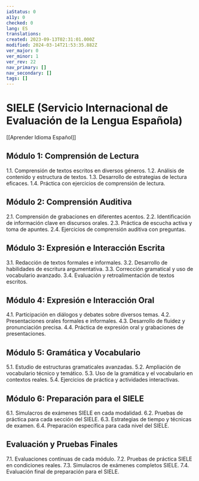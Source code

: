 ```yaml
---
iaStatus: 0
a11y: 0
checked: 0
lang: ES
translations: 
created: 2023-09-13T02:31:01.000Z
modified: 2024-03-14T21:53:35.882Z
ver_major: 0
ver_minor: 1
ver_rev: 22
nav_primary: []
nav_secondary: []
tags: []
---
```

# SIELE (Servicio Internacional de Evaluación de la Lengua Española)

[[Aprender Idioma Español]]

## Módulo 1: Comprensión de Lectura

1.1. Comprensión de textos escritos en diversos géneros.
1.2. Análisis de contenido y estructura de textos.
1.3. Desarrollo de estrategias de lectura eficaces.
1.4. Práctica con ejercicios de comprensión de lectura.

## Módulo 2: Comprensión Auditiva

2.1. Comprensión de grabaciones en diferentes acentos.
2.2. Identificación de información clave en discursos orales.
2.3. Práctica de escucha activa y toma de apuntes.
2.4. Ejercicios de comprensión auditiva con preguntas.

## Módulo 3: Expresión e Interacción Escrita

3.1. Redacción de textos formales e informales.
3.2. Desarrollo de habilidades de escritura argumentativa.
3.3. Corrección gramatical y uso de vocabulario avanzado.
3.4. Evaluación y retroalimentación de textos escritos.

## Módulo 4: Expresión e Interacción Oral

4.1. Participación en diálogos y debates sobre diversos temas.
4.2. Presentaciones orales formales e informales.
4.3. Desarrollo de fluidez y pronunciación precisa.
4.4. Práctica de expresión oral y grabaciones de presentaciones.

## Módulo 5: Gramática y Vocabulario

5.1. Estudio de estructuras gramaticales avanzadas.
5.2. Ampliación de vocabulario técnico y temático.
5.3. Uso de la gramática y el vocabulario en contextos reales.
5.4. Ejercicios de práctica y actividades interactivas.

## Módulo 6: Preparación para el SIELE

6.1. Simulacros de exámenes SIELE en cada modalidad.
6.2. Pruebas de práctica para cada sección del SIELE.
6.3. Estrategias de tiempo y técnicas de examen.
6.4. Preparación específica para cada nivel del SIELE.

## Evaluación y Pruebas Finales

7.1. Evaluaciones continuas de cada módulo.
7.2. Pruebas de práctica SIELE en condiciones reales.
7.3. Simulacros de exámenes completos SIELE.
7.4. Evaluación final de preparación para el SIELE.

